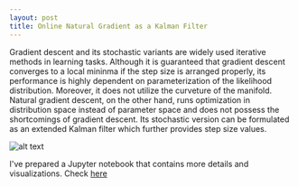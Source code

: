 ```yaml
---
layout: post
title: Online Natural Gradient as a Kalman Filter
---
```


Gradient descent and its stochastic variants are widely used iterative methods in learning tasks. Although it is guaranteed that gradient descent converges to a local mininma if the step size is arranged properly, its performance is highly dependent on parameterization of the likelihood distribution. Moreover, it does not utilize the curveture of the manifold. Natural gradient descent, on the other hand, runs optimization in distribution space instead of parameter space and does not possess the shortcomings of gradient descent. Its stochastic version can be formulated as an extended Kalman filter which further provides step size values.

![alt text](https://semihakbayrak.github.io/images/NGIF.png "Factor Graph Representation")

I've prepared a Jupyter notebook that contains more details and visualizations. Check [here](https://github.com/semihakbayrak/MachineLearning/blob/master/Notes/Online%20Natural%20Gradient%20as%20a%20Kalman%20Filter.ipynb)
